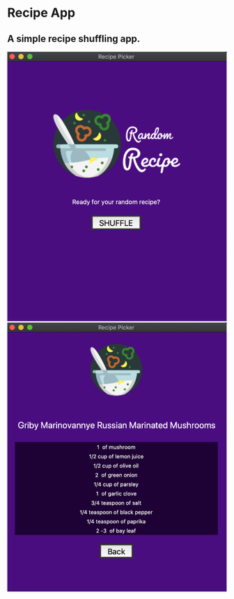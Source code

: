 # Recipe App

## A simple recipe shuffling app.

<div class="container">
    <div class="main-page">
        <img src="./assets/pic1_main.png" alt="Image 1" />
    </div>
    <div class="recipe-page">
        <img src="./assets/pic2_recipe.png" alt="Image 2" />
    </div>
</div>

